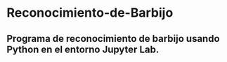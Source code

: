 # Reconocimiento-de-Barbijo
## Programa de reconocimiento de barbijo usando Python en el entorno Jupyter Lab.
